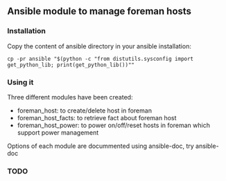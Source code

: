 ## Ansible module to manage foreman hosts

### Installation 

Copy the content of ansible directory in your ansible installation:

```
cp -pr ansible "$(python -c "from distutils.sysconfig import get_python_lib; print(get_python_lib())""
```

### Using it

Three different modules have been created:

- foreman_host: to create/delete host in foreman
- foreman_host_facts: to retrieve fact about foreman host
- foreman_host_power: to power on/off/reset hosts in foreman which support power management

Options of each module are docummented using ansible-doc, try ansible-doc <module name>

### TODO


